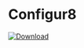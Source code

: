 Configur8
=========

[ ![Download](https://api.bintray.com/packages/daviddenton/maven/configur8/images/download.svg) ](https://bintray.com/daviddenton/maven/configur8/_latestVersion)
